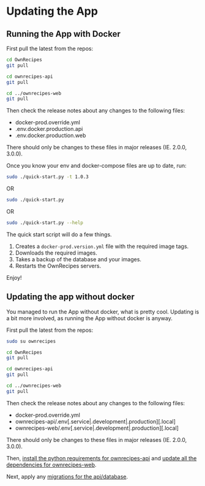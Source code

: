 # Updating the App

## Running the App with Docker

First pull the latest from the repos:
```bash
cd OwnRecipes
git pull

cd ownrecipes-api
git pull

cd ../ownrecipes-web
git pull
```

Then check the release notes about any changes to the following files:
- docker-prod.override.yml
- .env.docker.production.api
- .env.docker.production.web

There should only be changes to these files in major releases (IE. 2.0.0, 3.0.0).

Once you know your env and docker-compose files are up to date, run:

```bash
sudo ./quick-start.py -t 1.0.3
```
OR
```bash
sudo ./quick-start.py
```
OR
```bash
sudo ./quick-start.py --help
```

The quick start script will do a few things.
1. Creates a `docker-prod.version.yml` file with the required image tags.
2. Downloads the required images.
3. Takes a backup of the database and your images.
4. Restarts the OwnRecipes servers.

Enjoy!

## Updating the app without docker

You managed to run the App without docker, what is pretty cool.
Updating is a bit more involved, as running the App without docker is anyway.

First pull the latest from the repos:
```bash
sudo su ownrecipes

cd OwnRecipes
git pull

cd ownrecipes-api
git pull

cd ../ownrecipes-web
git pull
```

Then check the release notes about any changes to the following files:
- docker-prod.override.yml
- ownrecipes-api/.env[.service|.development|.production][.local]
- ownrecipes-web/.env[.service|.development|.production][.local]

There should only be changes to these files in major releases (IE. 2.0.0, 3.0.0).

Then, [install the python requirements for ownrecipes-api](Running_the_App_Without_Docker_in_dev/#install-the-python-requirements) and [update all the dependencies for ownrecipes-web](Running_the_App_Without_Docker_in_dev/#install-the-dependencies).

Next, apply any [migrations for the api/database](Running_the_App_Without_Docker_in_dev/#populate-the-database).